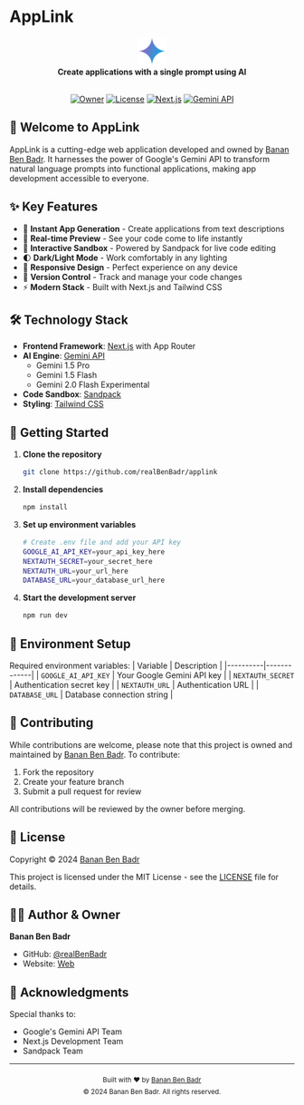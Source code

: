 # AppLink

<div align="center">
  <img alt="AppLink" src="./public/logo.svg" height="50">
  <br>
  <strong>Create applications with a single prompt using AI</strong>
  <br>
  <br>
  
  [![Owner](https://img.shields.io/badge/Owner-Banan%20Ben%20Badr-blue)](https://github.com/realBenBadr)
  [![License](https://img.shields.io/badge/License-MIT-green.svg)](LICENSE)
  [![Next.js](https://img.shields.io/badge/Next.js-latest-black)](https://nextjs.org/)
  [![Gemini API](https://img.shields.io/badge/Powered%20by-Gemini%20API-orange)](https://ai.google.dev/gemini-api/docs)
</div>

## 👋 Welcome to AppLink

AppLink is a cutting-edge web application developed and owned by [Banan Ben Badr](https://github.com/realBenBadr). It harnesses the power of Google's Gemini API to transform natural language prompts into functional applications, making app development accessible to everyone.

## ✨ Key Features

- 🚀 **Instant App Generation** - Create applications from text descriptions
- 🎯 **Real-time Preview** - See your code come to life instantly
- 🎨 **Interactive Sandbox** - Powered by Sandpack for live code editing
- 🌓 **Dark/Light Mode** - Work comfortably in any lighting
- 📱 **Responsive Design** - Perfect experience on any device
- 🔄 **Version Control** - Track and manage your code changes
- ⚡ **Modern Stack** - Built with Next.js and Tailwind CSS

## 🛠️ Technology Stack

- **Frontend Framework**: [Next.js](https://nextjs.org/) with App Router
- **AI Engine**: [Gemini API](https://ai.google.dev/gemini-api/docs)
  - Gemini 1.5 Pro
  - Gemini 1.5 Flash
  - Gemini 2.0 Flash Experimental
- **Code Sandbox**: [Sandpack](https://sandpack.codesandbox.io/)
- **Styling**: [Tailwind CSS](https://tailwindcss.com/)

## 🚀 Getting Started

1. **Clone the repository**
   ```bash
   git clone https://github.com/realBenBadr/applink
   ```

2. **Install dependencies**
   ```bash
   npm install
   ```

3. **Set up environment variables**
   ```bash
   # Create .env file and add your API key
   GOOGLE_AI_API_KEY=your_api_key_here
   NEXTAUTH_SECRET=your_secret_here
   NEXTAUTH_URL=your_url_here
   DATABASE_URL=your_database_url_here
   ```

4. **Start the development server**
   ```bash
   npm run dev
   ```

## 🔑 Environment Setup

Required environment variables:
| Variable | Description |
|----------|-------------|
| `GOOGLE_AI_API_KEY` | Your Google Gemini API key |
| `NEXTAUTH_SECRET` | Authentication secret key |
| `NEXTAUTH_URL` | Authentication URL |
| `DATABASE_URL` | Database connection string |

## 🤝 Contributing

While contributions are welcome, please note that this project is owned and maintained by [Banan Ben Badr](https://github.com/realBenBadr). To contribute:

1. Fork the repository
2. Create your feature branch
3. Submit a pull request for review

All contributions will be reviewed by the owner before merging.

## 📝 License

Copyright © 2024 [Banan Ben Badr](https://github.com/realBenBadr)

This project is licensed under the MIT License - see the [LICENSE](LICENSE) file for details.

## 👨‍💻 Author & Owner

**Banan Ben Badr**
- GitHub: [@realBenBadr](https://github.com/realBenBadr)
- Website: [Web](https://github.com/realBenBadr)

## 🙏 Acknowledgments

Special thanks to:
- Google's Gemini API Team
- Next.js Development Team
- Sandpack Team

---

<div align="center">
  <sub>Built with ❤️ by <a href="https://github.com/realBenBadr">Banan Ben Badr</a></sub>
  <br>
  <sub>© 2024 Banan Ben Badr. All rights reserved.</sub>
</div>
